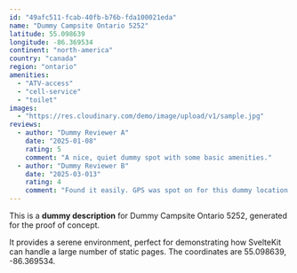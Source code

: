 ```yaml
---
id: "49afc511-fcab-40fb-b76b-fda100021eda"
name: "Dummy Campsite Ontario 5252"
latitude: 55.098639
longitude: -86.369534
continent: "north-america"
country: "canada"
region: "ontario"
amenities:
  - "ATV-access"
  - "cell-service"
  - "toilet"
images:
  - "https://res.cloudinary.com/demo/image/upload/v1/sample.jpg"
reviews:
  - author: "Dummy Reviewer A"
    date: "2025-01-08"
    rating: 5
    comment: "A nice, quiet dummy spot with some basic amenities."
  - author: "Dummy Reviewer B"
    date: "2025-03-013"
    rating: 4
    comment: "Found it easily. GPS was spot on for this dummy location."
---
```


This is a **dummy description** for Dummy Campsite Ontario 5252, generated for the proof of concept.

It provides a serene environment, perfect for demonstrating how SvelteKit can handle a large number of static pages. The coordinates are 55.098639, -86.369534.

